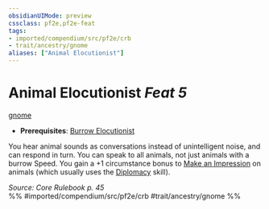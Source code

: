 ```yaml
---
obsidianUIMode: preview
cssclass: pf2e,pf2e-feat
tags:
- imported/compendium/src/pf2e/crb
- trait/ancestry/gnome
aliases: ["Animal Elocutionist"]
---
```

# Animal Elocutionist  *Feat 5*  
[gnome](gnome.md)  

- **Prerequisites**: [Burrow Elocutionist](burrow-elocutionist.md)

You hear animal sounds as conversations instead of unintelligent noise, and can respond in turn. You can speak to all animals, not just animals with a burrow Speed. You gain a +1 circumstance bonus to [Make an Impression](make-an-impression.md) on animals (which usually uses the [Diplomacy](../skills.md#Diplomacy) skill).

*Source: Core Rulebook p. 45*  
%% #imported/compendium/src/pf2e/crb #trait/ancestry/gnome %%